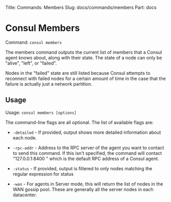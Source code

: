 Title: Commands: Members
Slug: docs/commands/members
Part: docs

# Consul Members

Command: `consul members`

The members command outputs the current list of members that a Consul
agent knows about, along with their state. The state of a node can only
be "alive", "left", or "failed".

Nodes in the "failed" state are still listed because Consul attempts to
reconnect with failed nodes for a certain amount of time in the case
that the failure is actually just a network partition.

## Usage

Usage: `consul members [options]`

The command-line flags are all optional. The list of available flags are:

* `-detailed` - If provided, output shows more detailed information
  about each node.

* `-rpc-addr` - Address to the RPC server of the agent you want to contact
  to send this command. If this isn't specified, the command will contact
  "127.0.0.1:8400 " which is the default RPC address of a Consul agent.

* `-status` - If provided, output is filtered to only nodes matching
  the regular expression for status

* `-wan` - For agents in Server mode, this will return the list of nodes
  in the WAN gossip pool. These are generally all the server nodes in
  each datacenter.

